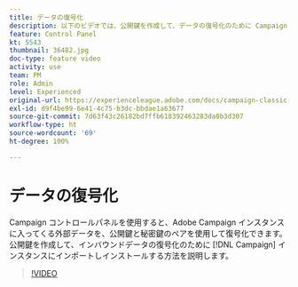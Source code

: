 ```yaml
---
title: データの復号化
description: 以下のビデオでは、公開鍵を作成して、データの復号化のために Campaign インスタンスにインポートしインストールする方法を説明します。
feature: Control Panel
kt: 5543
thumbnail: 36482.jpg
doc-type: feature video
activity: use
team: PM
role: Admin
level: Experienced
original-url: https://experienceleague.adobe.com/docs/campaign-classic-learn/tutorials/administrating/control-panel-acc/gpg-key-management/decrypting-data.html
exl-id: d9f4be99-6e41-4c75-b3dc-bbdae1a63677
source-git-commit: 7d63f43c26182bd7ffb618392463283da0b3d307
workflow-type: ht
source-wordcount: '69'
ht-degree: 100%

---
```


# データの復号化

Campaign コントロールパネルを使用すると、Adobe Campaign インスタンスに入ってくる外部データを、公開鍵と秘密鍵のペアを使用して復号化できます。
公開鍵を作成して、インバウンドデータの復号化のために [!DNL Campaign] インスタンスにインポートしインストールする方法を説明します。

>[!VIDEO](https://video.tv.adobe.com/v/36482?quality=12)
